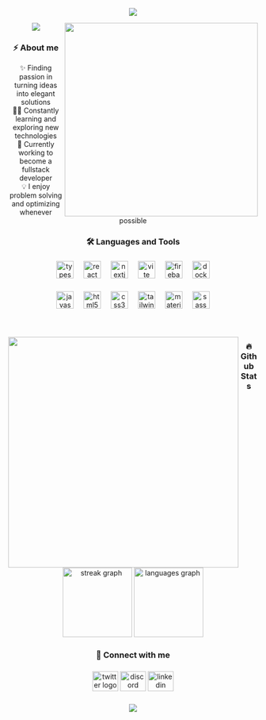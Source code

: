 <p align="center">
  <img src="https://capsule-render.vercel.app/api?type=waving&height=80&color=4B89D5&section=header"/>
</p>

<div>
  <img src="https://github.com/user-attachments/assets/018edd1a-7a50-424f-a479-c51392589350" height="390px" align="right" />
</div>



<p align="center">
  <a href="https://github.com/DenverCoder1/readme-typing-svg"><img src="https://readme-typing-svg.demolab.com?font=Fira+Code&weight=500&duration=4998&pause=1000&color=4B89D5&background=EBFF3F00&center=true&width=435&lines=Hello%2C+my+name+is+Filip.;I'm+a+Frontend+Developer+%3A)"></a>
</p>


<h3 align="center">⚡️ About me</h3>


<div align="center">
    <div>✨ Finding passion in turning ideas into elegant solutions</div>
    <div>👨‍💻 Constantly learning and exploring new technologies</div>
    <div>🌱 Currently working to become a fullstack developer</div>
    <div>💡 I enjoy problem solving and optimizing whenever possible</div>
</div>

<h3 align="center">🛠️ Languages and Tools</h3>

###


<div align="center">
  <img src="https://cdn.jsdelivr.net/gh/devicons/devicon/icons/typescript/typescript-original.svg" height="35" alt="typescript logo"  />
  <img width="12" />
  <img src="https://cdn.jsdelivr.net/gh/devicons/devicon/icons/react/react-original.svg" height="35" alt="react logo"  />
  <img width="12" />
  <img src="https://cdn.jsdelivr.net/gh/devicons/devicon/icons/nextjs/nextjs-original.svg" height="35" alt="nextjs logo"  />
  <img width="12" />
  <img src="https://skillicons.dev/icons?i=vite" height="35" alt="vite logo"  />
  <img width="12" />
  <img src="https://skillicons.dev/icons?i=firebase" height="35" alt="firebase logo"  />
  <img width="12" />
  <img src="https://skillicons.dev/icons?i=docker" height="35" alt="docker logo"  />
</div>

###

<div align="center">
  <img src="https://cdn.jsdelivr.net/gh/devicons/devicon/icons/javascript/javascript-original.svg" height="35" alt="javascript logo"  />
  <img width="12" />
  <img src="https://cdn.jsdelivr.net/gh/devicons/devicon/icons/html5/html5-original.svg" height="35" alt="html5 logo"  />
  <img width="12" />
  <img src="https://cdn.jsdelivr.net/gh/devicons/devicon/icons/css3/css3-original.svg" height="35" alt="css3 logo"  />
  <img width="12" />
  <img src="https://skillicons.dev/icons?i=tailwind" height="35" alt="tailwindcss logo"  />
  <img width="12" />
  <img src="https://skillicons.dev/icons?i=materialui" height="35" alt="materialui logo"  />
  <img width="12" />
  <img src="https://skillicons.dev/icons?i=sass" height="35" alt="sass logo"  />
</div>

###
&nbsp;


<img src="https://github.com/user-attachments/assets/a94698b9-f53f-4d06-a2b3-287546709eb5" height="465px" align="left" />

<h3 align="center">🔥 Github Stats</h3> 

<div align="center">
  <img src="https://streak-stats.demolab.com?user=frontdevense&locale=en&mode=daily&theme=github_dark_dimmed&hide_border=true&card_width=450&border_radius=5&order=3" height="140" alt="streak graph"  />
  <img src="https://github-readme-stats.vercel.app/api/top-langs?username=frontdevense&locale=en&hide_title=false&layout=compact&card_width=325&langs_count=5&theme=github_dark_dimmed&hide_border=true&order=2" height="140" alt="languages graph"  />
</div>

###


<h3 align="center">💬 Connect with me</h3> 

###

<div align="center">
  <img src="https://raw.githubusercontent.com/maurodesouza/profile-readme-generator/master/src/assets/icons/social/twitter/default.svg" width="52" height="40" alt="twitter logo"  />
  <img src="https://raw.githubusercontent.com/maurodesouza/profile-readme-generator/master/src/assets/icons/social/discord/default.svg" width="52" height="40" alt="discord logo"  />
  <img src="https://raw.githubusercontent.com/maurodesouza/profile-readme-generator/master/src/assets/icons/social/linkedin/default.svg" width="52" height="40" alt="linkedin logo"  />
</div>

###

<p align="center">
  <img src="https://capsule-render.vercel.app/api?type=waving&height=80&color=4B89D5&section=footer"/>
</p>


